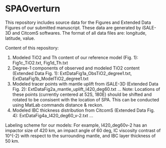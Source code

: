 # SPAOverturn

This repository includes source data for the Figures and Extended Data Figures of our submitted manuscript. These data are generated by iSALE-3D and CitcomS softwares. 
The format of all data files are: longitude, latitude, value. 

Content of this repository: 
1. Modeled TiO2 and Th content of our reference model (Fig. 1): Fig1c_TiO2.txt, Fig1d_Th.txt
2. Degree-1 components of observed and modeled TiO2 content (Extended Data Fig. 1): ExtDataFig1a_ObsTiO2_degree1.txt, ExtDataFig1b_ModelTiO2_degree1.txt
3. Modeled tracer points with mantle uplift from iSALE-3D (Extended Data Fig. 2): ExtDataFig2a_mantle_uplift_I420_deg60.txt ... 
 Note: Locations of these points (currently centered at 52S, 180E) should be shifted and rotated to be consisent with the location of SPA. This can be conducted using MatLab commands distance & reckon. 
4. Modeled IBC thickness distribution from CitcomS (Extended Data Fig. 4): ExtDataFig4a_I420_deg60_v-2.txt ...

Labeling scheme for our models: For example, I420_deg60v-2 has an impactor size of 420 km, an impact angle of 60 deg, IC viscosity contrast of 10^(-2) with respect to the surrounding mantle, and IBC layer thickness of 50 km. 

